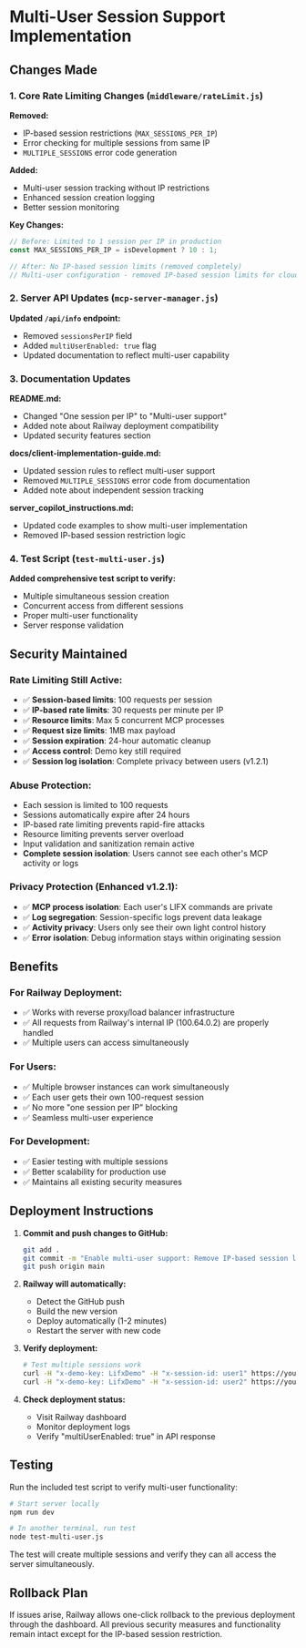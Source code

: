 # Multi-User Session Support Implementation

## Changes Made

### 1. Core Rate Limiting Changes (`middleware/rateLimit.js`)

**Removed:**

- IP-based session restrictions (`MAX_SESSIONS_PER_IP`)
- Error checking for multiple sessions from same IP
- `MULTIPLE_SESSIONS` error code generation

**Added:**

- Multi-user session tracking without IP restrictions
- Enhanced session creation logging
- Better session monitoring

**Key Changes:**

```javascript
// Before: Limited to 1 session per IP in production
const MAX_SESSIONS_PER_IP = isDevelopment ? 10 : 1;

// After: No IP-based session limits (removed completely)
// Multi-user configuration - removed IP-based session limits for cloud deployment
```

### 2. Server API Updates (`mcp-server-manager.js`)

**Updated `/api/info` endpoint:**

- Removed `sessionsPerIP` field
- Added `multiUserEnabled: true` flag
- Updated documentation to reflect multi-user capability

### 3. Documentation Updates

**README.md:**

- Changed "One session per IP" to "Multi-user support"
- Added note about Railway deployment compatibility
- Updated security features section

**docs/client-implementation-guide.md:**

- Updated session rules to reflect multi-user support
- Removed `MULTIPLE_SESSIONS` error code from documentation
- Added note about independent session tracking

**server_copilot_instructions.md:**

- Updated code examples to show multi-user implementation
- Removed IP-based session restriction logic

### 4. Test Script (`test-multi-user.js`)

**Added comprehensive test script to verify:**

- Multiple simultaneous session creation
- Concurrent access from different sessions
- Proper multi-user functionality
- Server response validation

## Security Maintained

### Rate Limiting Still Active:

- ✅ **Session-based limits**: 100 requests per session
- ✅ **IP-based rate limits**: 30 requests per minute per IP
- ✅ **Resource limits**: Max 5 concurrent MCP processes
- ✅ **Request size limits**: 1MB max payload
- ✅ **Session expiration**: 24-hour automatic cleanup
- ✅ **Access control**: Demo key still required
- ✅ **Session log isolation**: Complete privacy between users (v1.2.1)

### Abuse Protection:

- Each session is limited to 100 requests
- Sessions automatically expire after 24 hours
- IP-based rate limiting prevents rapid-fire attacks
- Resource limiting prevents server overload
- Input validation and sanitization remain active
- **Complete session isolation**: Users cannot see each other's MCP activity or logs

### Privacy Protection (Enhanced v1.2.1):

- ✅ **MCP process isolation**: Each user's LIFX commands are private
- ✅ **Log segregation**: Session-specific logs prevent data leakage
- ✅ **Activity privacy**: Users only see their own light control history
- ✅ **Error isolation**: Debug information stays within originating session

## Benefits

### For Railway Deployment:

- ✅ Works with reverse proxy/load balancer infrastructure
- ✅ All requests from Railway's internal IP (100.64.0.2) are properly handled
- ✅ Multiple users can access simultaneously

### For Users:

- ✅ Multiple browser instances can work simultaneously
- ✅ Each user gets their own 100-request session
- ✅ No more "one session per IP" blocking
- ✅ Seamless multi-user experience

### For Development:

- ✅ Easier testing with multiple sessions
- ✅ Better scalability for production use
- ✅ Maintains all existing security measures

## Deployment Instructions

1. **Commit and push changes to GitHub:**

   ```bash
   git add .
   git commit -m "Enable multi-user support: Remove IP-based session limits for Railway deployment"
   git push origin main
   ```

2. **Railway will automatically:**

   - Detect the GitHub push
   - Build the new version
   - Deploy automatically (1-2 minutes)
   - Restart the server with new code

3. **Verify deployment:**

   ```bash
   # Test multiple sessions work
   curl -H "x-demo-key: LifxDemo" -H "x-session-id: user1" https://your-app.railway.app/api/info
   curl -H "x-demo-key: LifxDemo" -H "x-session-id: user2" https://your-app.railway.app/api/info
   ```

4. **Check deployment status:**
   - Visit Railway dashboard
   - Monitor deployment logs
   - Verify "multiUserEnabled: true" in API response

## Testing

Run the included test script to verify multi-user functionality:

```bash
# Start server locally
npm run dev

# In another terminal, run test
node test-multi-user.js
```

The test will create multiple sessions and verify they can all access the server simultaneously.

## Rollback Plan

If issues arise, Railway allows one-click rollback to the previous deployment through the dashboard. All previous security measures and functionality remain intact except for the IP-based session restriction.
